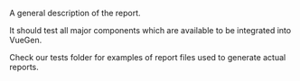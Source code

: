 A general description of the report.

It should test all major components which are available
to be integrated into VueGen.

Check our tests folder for examples of report files used to generate actual reports.
